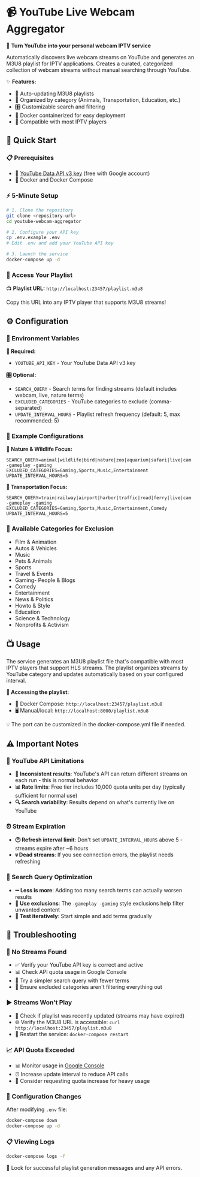 # 📹 YouTube Live Webcam Aggregator

🎯 **Turn YouTube into your personal webcam IPTV service**

Automatically discovers live webcam streams on YouTube and generates an M3U8 playlist for IPTV applications. Creates a curated, categorized collection of webcam streams without manual searching through YouTube.

✨ **Features:**

- 🔄 Auto-updating M3U8 playlists
- 📂 Organized by category (Animals, Transportation, Education, etc.)
- 🎛️ Customizable search and filtering
- 🐳 Docker containerized for easy deployment
- 📱 Compatible with most IPTV players

## 🚀 Quick Start

### 📋 Prerequisites

- 🔑 [YouTube Data API v3 key](https://console.cloud.google.com/apis/credentials) (free with Google account)
- 🐳 Docker and Docker Compose

### ⚡ 5-Minute Setup

```bash
# 1. Clone the repository
git clone <repository-url>
cd youtube-webcam-aggregator

# 2. Configure your API key
cp .env.example .env
# Edit .env and add your YouTube API key

# 3. Launch the service
docker-compose up -d
```

### 🎯 Access Your Playlist

📺 **Playlist URL:** `http://localhost:23457/playlist.m3u8`

Copy this URL into any IPTV player that supports M3U8 streams!

## ⚙️ Configuration

### 🔧 Environment Variables

**🔑 Required:**

- `YOUTUBE_API_KEY` - Your YouTube Data API v3 key

**🎛️ Optional:**

- `SEARCH_QUERY` - Search terms for finding streams (default includes webcam, live, nature terms)
- `EXCLUDED_CATEGORIES` - YouTube categories to exclude (comma-separated)
- `UPDATE_INTERVAL_HOURS` - Playlist refresh frequency (default: 5, max recommended: 5)

### 📝 Example Configurations

**🦅 Nature & Wildlife Focus:**

```env
SEARCH_QUERY=animal|wildlife|bird|nature|zoo|aquarium|safari|live|cam -gameplay -gaming
EXCLUDED_CATEGORIES=Gaming,Sports,Music,Entertainment
UPDATE_INTERVAL_HOURS=5
```

**🚂 Transportation Focus:**

```env
SEARCH_QUERY=train|railway|airport|harbor|traffic|road|ferry|live|cam -gameplay -gaming
EXCLUDED_CATEGORIES=Gaming,Sports,Music,Entertainment,Comedy
UPDATE_INTERVAL_HOURS=5
```

### 📂 Available Categories for Exclusion

- Film & Animation
- Autos & Vehicles
- Music
- Pets & Animals
- Sports
- Travel & Events
- Gaming- People & Blogs
- Comedy
- Entertainment
- News & Politics
- Howto & Style
- Education
- Science & Technology
- Nonprofits & Activism

## 📺 Usage

The service generates an M3U8 playlist file that's compatible with most IPTV players that support HLS streams. The playlist organizes streams by YouTube category and updates automatically based on your configured interval.

**🔗 Accessing the playlist:**

- 🐳 Docker Compose: `http://localhost:23457/playlist.m3u8`
- 🖥️ Manual/local: `http://localhost:8000/playlist.m3u8`

💡 The port can be customized in the docker-compose.yml file if needed.

## ⚠️ Important Notes

### 🔄 YouTube API Limitations

- **🎲 Inconsistent results**: YouTube's API can return different streams on each run - this is normal behavior
- **📊 Rate limits**: Free tier includes 10,000 quota units per day (typically sufficient for normal use)
- **🔍 Search variability**: Results depend on what's currently live on YouTube

### ⏰ Stream Expiration

- **🕐 Refresh interval limit**: Don't set `UPDATE_INTERVAL_HOURS` above 5 - streams expire after ~6 hours
- **💀 Dead streams**: If you see connection errors, the playlist needs refreshing

### 🎯 Search Query Optimization

- **➖ Less is more**: Adding too many search terms can actually worsen results
- **🚫 Use exclusions**: The `-gameplay -gaming` style exclusions help filter unwanted content
- **🧪 Test iteratively**: Start simple and add terms gradually

## 🔧 Troubleshooting

### 🚫 No Streams Found

- ✅ Verify your YouTube API key is correct and active
- 📊 Check API quota usage in Google Console
- 🎯 Try a simpler search query with fewer terms
- 📂 Ensure excluded categories aren't filtering everything out

### ▶️ Streams Won't Play

- 🔄 Check if playlist was recently updated (streams may have expired)
- 🌐 Verify the M3U8 URL is accessible: `curl http://localhost:23457/playlist.m3u8`
- 🔄 Restart the service: `docker-compose restart`

### 📈 API Quota Exceeded

- 📊 Monitor usage in [Google Console](https://console.cloud.google.com/apis/api/youtube.googleapis.com/quotas)
- ⏰ Increase update interval to reduce API calls
- 📨 Consider requesting quota increase for heavy usage

### 🔧 Configuration Changes

After modifying `.env` file:

```bash
docker-compose down
docker-compose up -d
```

### 📋 Viewing Logs

```bash
docker-compose logs -f
```

👀 Look for successful playlist generation messages and any API errors.
